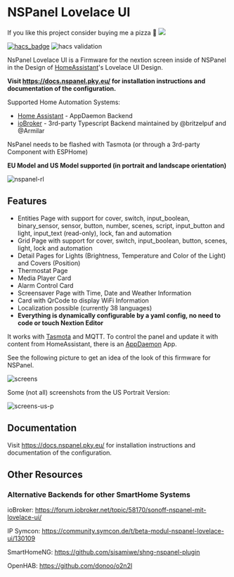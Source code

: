 # NSPanel Lovelace UI

If you like this project consider buying me a pizza 🍕 <a href="https://paypal.me/joBr99" target="_blank"><img src="https://img.shields.io/static/v1?logo=paypal&label=&message=donate&color=slategrey"></a>

[![hacs_badge](https://img.shields.io/badge/HACS-Default-41BDF5.svg)](https://github.com/hacs/integration)
![hacs validation](https://github.com/joBr99/nspanel-lovelace-ui/actions/workflows/hacs-validation.yaml/badge.svg)

NsPanel Lovelace UI is a Firmware for the nextion screen inside of NSPanel in the Design of [HomeAssistant](https://www.home-assistant.io/)'s Lovelace UI Design.

**Visit https://docs.nspanel.pky.eu/ for installation instructions and documentation of the configuration.**

Supported Home Automation Systems:

- [Home Assistant](https://docs.nspanel.pky.eu/prepare_nspanel/) - AppDaemon Backend
- [ioBroker](https://docs.nspanel.pky.eu/prepare_nspanel_ioBroker/) - 3rd-party Typescript Backend maintained by @britzelpuf and @Armilar

NsPanel needs to be flashed with Tasmota (or through a 3rd-party Component with ESPHome)

**EU Model and US Model supported (in portrait and landscape orientation)**

![nspanel-rl](docs/img/nspanel-rl.png)

## Features

- Entities Page with support for cover, switch, input_boolean, binary_sensor, sensor, button, number, scenes, script, input_button and light, input_text (read-only), lock, fan and automation
- Grid Page with support for cover, switch, input_boolean, button, scenes, light, lock and automation
- Detail Pages for Lights (Brightness, Temperature and Color of the Light) and Covers (Position)
- Thermostat Page 
- Media Player Card
- Alarm Control Card
- Screensaver Page with Time, Date and Weather Information
- Card with QrCode to display WiFi Information
- Localization possible (currently 38 languages)
- **Everything is dynamically configurable by a yaml config, no need to code or touch Nextion Editor**

It works with [Tasmota](https://tasmota.github.io/docs/) and MQTT. 
To control the panel and update it with content from HomeAssistant, there is an [AppDaemon](https://github.com/AppDaemon/appdaemon) App.

See the following picture to get an idea of the look of this firmware for NSPanel.

![screens](doc-pics/screens.png)

Some (not all) screenshots from the US Portrait Version:

![screens-us-p](doc-pics/screens-us-p.png)

## Documentation

Visit https://docs.nspanel.pky.eu/ for installation instructions and documentation of the configuration.

## Other Resources

### Alternative Backends for other SmartHome Systems

ioBroker: https://forum.iobroker.net/topic/58170/sonoff-nspanel-mit-lovelace-ui/

IP Symcon: https://community.symcon.de/t/beta-modul-nspanel-lovelace-ui/130109

SmartHomeNG: https://github.com/sisamiwe/shng-nspanel-plugin

OpenHAB: https://github.com/donoo/o2n2l

